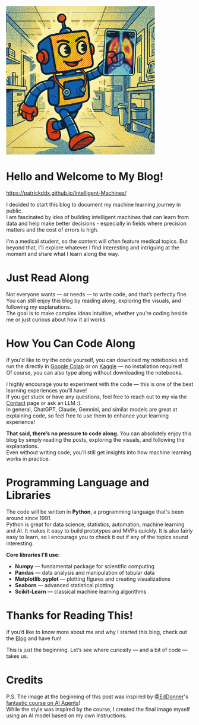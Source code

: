 <img src="images/robot.png">

# Hello and Welcome to My Blog!

https://patrickddx.github.io/Intelligent-Machines/

I decided to start this blog to document my machine learning journey in public.  
I am fascinated by idea of building intelligent machines that can learn from data and help make better decisions - especially in fields where precision matters and the cost of errors is high.

I'm a medical student, so the content will often feature medical topics. But beyond that, I'll explore whatever I find interesting and intriguing at the moment and share what I learn along the way.

# Just Read Along

Not everyone wants — or needs — to write code, and that’s perfectly fine.  
You can still enjoy this blog by reading along, exploring the visuals, and following my explanations.  
The goal is to make complex ideas intuitive, whether you’re coding beside me or just curious about how it all works.

# How You Can Code Along

If you'd like to try the code yourself, you can download my notebooks and run the directly in [Google Colab](https://colab.research.google.com/) or on [Kaggle](https://www.kaggle.com/code)  — no installation required!  
Of course, you can also type along without downloading the notebooks.

I highly encourage you to experiment with the code  — this is one of the best learning experiences you’ll have!  
If you get stuck or have any questions, feel free to reach out to my via the [Contact](../../contact.qmd) page or ask an LLM :).  
In general, ChatGPT, Claude, Gemnini, and similar models are great at explaining code, so feel free to use them to enhance your learning experience!

**That said, there’s no pressure to code along.** You can absolutely enjoy this blog by simply reading the posts, exploring the visuals, and following the explanations.  
Even without writing code, you’ll still get insights into how machine learning works in practice.

# Programming Language and Libraries

The code will be written in **Python**, a programming language that's been around since 1991.  
Python is great for data science, statistics, automation, machine learning and AI. It makes it easy to build prototypes and MVPs quickly. 
It is also fairly easy to learn, so I encourage you to check it out if any of the topics sound interesting.

**Core libraries I'll use:**

- **Numpy** — fundamental package for scientific computing  
- **Pandas** — data analysis and manipulation of tabular data  
- **Matplotlib.pyplot** — plotting figures and creating visualizations  
- **Seaborn** — advanced statistical plotting 
- **Scikit-Learn** — classical machine learning algorithms

# Thanks for Reading This!

If you’d like to know more about me and why I started this blog, check out the [Blog](https://patrickddx.github.io/Intelligent-Machines/) and have fun!

This is just the beginning. Let’s see where curiosity — and a bit of code — takes us.

# Credits

P.S. The image at the beginning of this post was inspired by [@EdDonner](https://www.linkedin.com/in/eddonner/)'s [fantastic course on AI Agents](https://www.udemy.com/course/the-complete-agentic-ai-engineering-course/?couponCode=ACCAGE0923)!  
While the style was inspired by the course, I created the final image myself using an AI model based on my own instructions.
